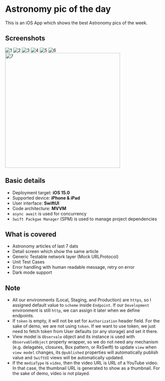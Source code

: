 # Astronomy pic of the day

This is an iOS App which shows the best Astronomy pics of the week.

## Screenshots

![1](https://github.com/Pratik-7i/Planets/assets/96768526/ec17225b-b29e-423a-a1f2-f7647d42e10d)
![2](https://github.com/Pratik-7i/Planets/assets/96768526/22f0fa1d-ff9c-4942-aa94-8f0b38eaeaf2)
![3](https://github.com/Pratik-7i/Planets/assets/96768526/77580956-e078-4ffd-87df-01c0d9189b40)
![4](https://github.com/Pratik-7i/Planets/assets/96768526/667b5c4e-53b4-4d7a-8f6c-98a28a138995)
![5](https://github.com/Pratik-7i/Planets/assets/96768526/08568986-dc37-40d5-a3e7-2b17dd8607ff)
![6](https://github.com/Pratik-7i/Planets/assets/96768526/93992d2c-fda6-4734-a3a2-8b5994ec8616)
<img width="372" alt="7" src="https://github.com/Pratik-7i/Planets/assets/96768526/b9943497-9929-4b97-b4b9-1ceda7142cf2">

## Basic details
- Deployment target: **iOS 15.0**
- Supported device: **iPhone & iPad**
- User interface: **SwiftUI**
- Code architecture: **MVVM**
- `async await` is used for concurrency
- `Swift Packgae Manager` (SPM) is used to manage project dependencies

## What is covered
- Astronomy articles of last 7 dats
- Detail screen which show the same article
- Generic Testable network layer (Mock URLProtocol)
- Unit Test Cases
- Error handling with human readable message, retry on error
- Dark mode support

## Note
- All our environments (Local, Staging, and Production) are `https`, so I assigned default value to `scheme` inside `Endpoint`. If our `Development` environment is still `http`, we can assign it later when we define endpoints.
- If `token` is empty, it will not be set for `Authorization` header field. For the sake of demo, we are not using `token`. If we want to use token, we just need to fetch token from User defaults (or any storage) and set it there.
- View model is `Observale` object and its instance is used with `ObservableObject` property wrapper, so we do not need any mechanism (e.g. delagates, closures, Box pattern, or RxSwift) to update `view` when `view model` changes, its `@published` properties will automatically publish value and `SwiftUI` views will be automatically updated.
- If the `mediaType` is `video`, then the video URL is URL of a YouTube video. In that case, the thumbnail URL is generated to show as a thumbnail. For the sake of demo, video is not played.

